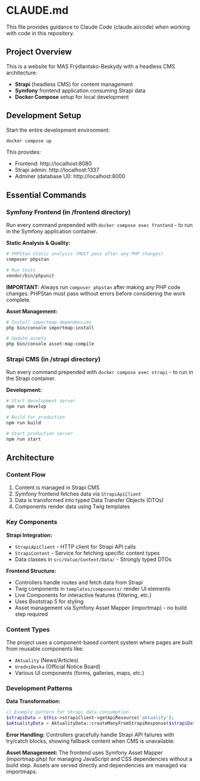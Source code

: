 # CLAUDE.md

This file provides guidance to Claude Code (claude.ai/code) when working with code in this repository.

## Project Overview

This is a website for MAS Frýdlantsko-Beskydy with a headless CMS architecture:
- **Strapi** (headless CMS) for content management
- **Symfony** frontend application consuming Strapi data
- **Docker Compose** setup for local development

## Development Setup

Start the entire development environment:
```bash
docker compose up
```

This provides:
- Frontend: http://localhost:8080
- Strapi admin: http://localhost:1337  
- Adminer (database UI): http://localhost:8000

## Essential Commands

### Symfony Frontend (in /frontend directory)

Run every command prepended with `docker compose exec frontend` - to run in the Symfony application container.

**Static Analysis & Quality:**
```bash
# PHPStan static analysis (MUST pass after any PHP changes)
composer phpstan

# Run tests
vendor/bin/phpunit
```

**IMPORTANT:** Always run `composer phpstan` after making any PHP code changes. PHPStan must pass without errors before considering the work complete.

**Asset Management:**
```bash
# Install importmap dependencies
php bin/console importmap:install

# Update assets
php bin/console asset-map:compile
```

### Strapi CMS (in /strapi directory)

Run every command prepended with `docker compose exec strapi` - to run in the Strapi container.

**Development:**
```bash
# Start development server
npm run develop

# Build for production
npm run build

# Start production server
npm run start
```

## Architecture

### Content Flow
1. Content is managed in Strapi CMS
2. Symfony frontend fetches data via `StrapiApiClient`
3. Data is transformed into typed Data Transfer Objects (DTOs)
4. Components render data using Twig templates

### Key Components

**Strapi Integration:**
- `StrapiApiClient` - HTTP client for Strapi API calls
- `StrapiContent` - Service for fetching specific content types
- Data classes in `src/Value/Content/Data/` - Strongly typed DTOs

**Frontend Structure:**
- Controllers handle routes and fetch data from Strapi
- Twig components in `templates/components/` render UI elements
- Live Components for interactive features (filtering, etc.)
- Uses Bootstrap 5 for styling
- Asset management via Symfony Asset Mapper (importmap) - no build step required

### Content Types
The project uses a component-based content system where pages are built from reusable components like:
- `Aktuality` (News/Articles)
- `UredniDeska` (Official Notice Board)
- Various UI components (forms, galleries, maps, etc.)

### Development Patterns

**Data Transformation:**
```php
// Example pattern for Strapi data consumption
$strapiData = $this->strapiClient->getApiResource('aktuality');
$aktualityData = AktualityData::createManyFromStrapiResponse($strapiData);
```

**Error Handling:**
Controllers gracefully handle Strapi API failures with try/catch blocks, showing fallback content when CMS is unavailable.

**Asset Management:**
The frontend uses Symfony Asset Mapper (importmap.php) for managing JavaScript and CSS dependencies without a build step. Assets are served directly and dependencies are managed via importmaps.

